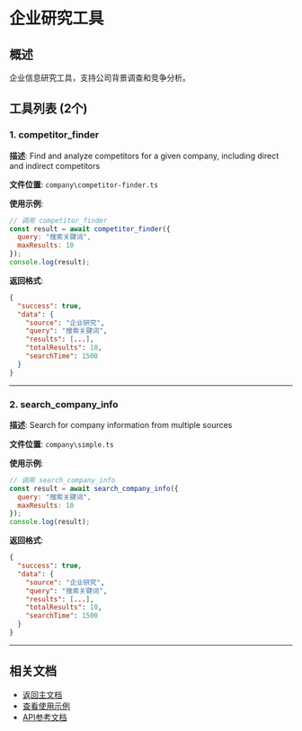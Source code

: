 # 企业研究工具

## 概述

企业信息研究工具，支持公司背景调查和竞争分析。

## 工具列表 (2个)

### 1. competitor_finder

**描述**: Find and analyze competitors for a given company, including direct and indirect competitors

**文件位置**: `company\competitor-finder.ts`

**使用示例**:
```javascript
// 调用 competitor_finder
const result = await competitor_finder({
  query: "搜索关键词",
  maxResults: 10
});
console.log(result);
```

**返回格式**:
```json
{
  "success": true,
  "data": {
    "source": "企业研究",
    "query": "搜索关键词",
    "results": [...],
    "totalResults": 10,
    "searchTime": 1500
  }
}
```

---

### 2. search_company_info

**描述**: Search for company information from multiple sources

**文件位置**: `company\simple.ts`

**使用示例**:
```javascript
// 调用 search_company_info
const result = await search_company_info({
  query: "搜索关键词",
  maxResults: 10
});
console.log(result);
```

**返回格式**:
```json
{
  "success": true,
  "data": {
    "source": "企业研究",
    "query": "搜索关键词",
    "results": [...],
    "totalResults": 10,
    "searchTime": 1500
  }
}
```

---


## 相关文档

- [返回主文档](../README.md)
- [查看使用示例](../examples/company-examples.md)
- [API参考文档](../api/company-api.md)
